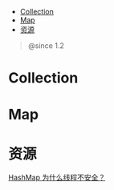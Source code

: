 <!-- TOC -->

- [Collection](#collection)
- [Map](#map)
- [资源](#资源)

<!-- /TOC -->

> @since 1.2

# Collection

# Map

# 资源

[HashMap 为什么线程不安全？](https://mp.weixin.qq.com/s/YU8yJW91k32_QIaxc9jUdA)<br>

